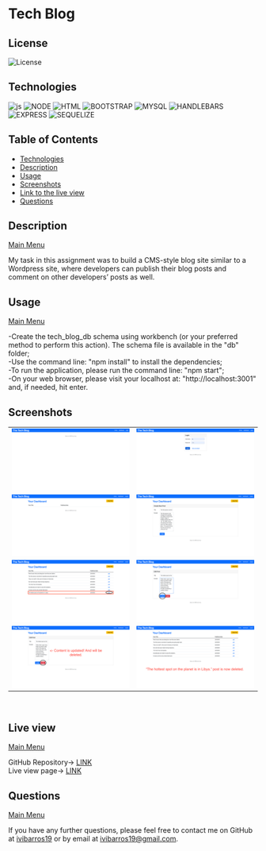 <a name='home'></a>
# Tech Blog

## License

  ![License](https://img.shields.io/badge/License-MIT-blue)
  <br>
  
  <a name='tech'></a>
## Technologies
  ![js](https://img.shields.io/badge/JS-JavaScript-red) ![NODE](https://img.shields.io/badge/npm-Node.js-lightgrey) ![HTML](https://img.shields.io/badge/%3C%3E-HTML-brightgreen) ![BOOTSTRAP](https://img.shields.io/badge/%E2%99%A1-Bootstrap-blue) ![MYSQL](https://img.shields.io/badge/%F0%9F%90%AC-MySQL-ff69b4) ![HANDLEBARS](https://img.shields.io/badge/%7B%7B%20%7D%7D-Handlebars-black) ![EXPRESS](https://img.shields.io/badge/-Express-9cf) ![SEQUELIZE](https://img.shields.io/badge/-Sequelize-9cf)
  <br>
  
  
  <h2>Table of Contents</h2>
  
  * [Technologies](#tech)
  * [Description](#description)
  * [Usage](#usage)
  * [Screenshots](#scrs)
  * [Link to the live view](#live)
  * [Questions](#questions)



<a name='description'></a>
## Description
[Main Menu](#home)

My task in this assignment was to build a CMS-style blog site similar to a Wordpress site, where developers can publish their blog posts and comment on other developers’ posts as well.


<a name='usage'></a>
## Usage

[Main Menu](#home)
  
-Create the tech_blog_db schema using workbench (or your preferred method to perform this action). The schema file is available in the "db" folder;<br>
-Use the command line: "npm install" to install the dependencies;<br>
-To run the application, please run the command line: "npm start";<br>
-On your web browser, please visit your localhost at: "http://localhost:3001" and, if needed, hit enter. <br>


 
<a name='scrs'></a>
## Screenshots<br>

<table>
  <tr>
    <td><img src="img/screenshot1.png" target="blank" width=300px></td>
    <td><img src="img/screenshot2.png" target="blank" width=300px></td>

  </tr>
  <tr>
    <td><img src="img/screenshot3.png" target="blank" width=300px></td>
    <td><img src="img/screenshot4.png" target="blank" width=300px></td>

  </tr>
  <tr>
    <td><img src="img/screenshot5.png" target="blank" width=300px></td>
    <td><img src="img/screenshot6.png" target="blank" width=300px></td>

  </tr>
  <tr>
    <td><img src="img/screenshot7.png" target="blank" width=300px></td>
    <td><img src="img/screenshot8.png" target="blank" width=300px></td>

  </tr>

  </table>
 
<br>
<a name='live'></a>

## Live view
[Main Menu](#home)

GitHub Repository-> <a href="https://ibarros19.github.io/tBlog/" target="_blank">LINK</a> 
<br>
Live view page-> <a href="https://" target="_blank">LINK</a> 
<a name='questions'></a>

## Questions
[Main Menu](#home)

If you have any further questions, please feel free to contact me on GitHub at [ivibarros19](https://github.com/ivibarros19) or by email at [ivibarros19@gmail.com](ivibarros19@gmail.com).

